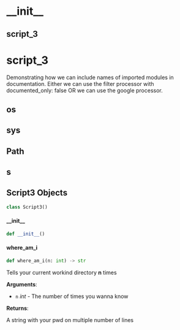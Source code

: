 <a id="__init__"></a>

# \_\_init\_\_

<a id="__init__.script_3"></a>

## script\_3

<a id="script_3"></a>

# script\_3

Demonstrating how we can include names of imported modules in documentation.
Either we can use the filter processor with documented_only: false
OR we can use the google processor.

<a id="script_3.os"></a>

## os

<a id="script_3.sys"></a>

## sys

<a id="script_3.Path"></a>

## Path

<a id="script_3.s"></a>

## s

<a id="script_3.Script3"></a>

## Script3 Objects

```python
class Script3()
```

<a id="script_3.Script3.__init__"></a>

#### \_\_init\_\_

```python
def __init__()
```

<a id="script_3.Script3.where_am_i"></a>

#### where\_am\_i

```python
def where_am_i(n: int) -> str
```

Tells your current workind directory **n** times

**Arguments**:

- `n` _int_ - The number of times you wanna know

**Returns**:

  A string with your pwd on multiple number of lines

